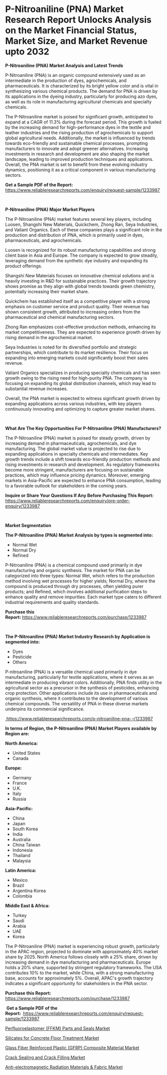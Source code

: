 <p><h1>P-Nitroaniline (PNA) Market Research Report Unlocks Analysis on the Market Financial Status, Market Size, and Market Revenue upto 2032</h1></p><p><strong>P-Nitroaniline (PNA) Market Analysis and Latest Trends</strong></p>
<p><p>P-Nitroaniline (PNA) is an organic compound extensively used as an intermediate in the production of dyes, agrochemicals, and pharmaceuticals. It is characterized by its bright yellow color and is vital in synthesizing various chemical products. The demand for PNA is driven by its applications in the dyeing industry, particularly for producing azo dyes, as well as its role in manufacturing agricultural chemicals and specialty chemicals.</p><p>The P-Nitroaniline market is poised for significant growth, anticipated to expand at a CAGR of 11.3% during the forecast period. This growth is fueled by the increasing demand for high-performance dyes in the textile and leather industries and the rising production of agrochemicals to support global agricultural needs. Additionally, the market is influenced by trends towards eco-friendly and sustainable chemical processes, prompting manufacturers to innovate and adopt greener alternatives. Increasing investments in research and development are also shaping the market landscape, leading to improved production techniques and applications. Overall, the PNA market is set to benefit from these evolving industry dynamics, positioning it as a critical component in various manufacturing sectors.</p></p>
<p><strong>Get a Sample PDF of the Report:&nbsp;</strong> <a href="https://www.reliableresearchreports.com/enquiry/request-sample/1233987?utm_campaign=31&utm_medium=2&utm_source=Github&utm_content=ia&utm_term=02022025&utm_id=p-nitroaniline-pna">https://www.reliableresearchreports.com/enquiry/request-sample/1233987</a></p>
<p>&nbsp;</p>
<p><strong>P-Nitroaniline (PNA) Major Market Players</strong></p>
<p><p>The P-Nitroaniline (PNA) market features several key players, including Luosen, Shangshi New Materials, Quickchem, Zhong Ran, Seya Industries, and Valiant Organics. Each of these companies plays a significant role in the production and distribution of PNA, which is primarily used in dyes, pharmaceuticals, and agrochemicals.</p><p>Luosen is recognized for its robust manufacturing capabilities and strong client base in Asia and Europe. The company is expected to grow steadily, leveraging demand from the synthetic dye industry and expanding its product offerings.</p><p>Shangshi New Materials focuses on innovative chemical solutions and is heavily investing in R&D for sustainable practices. Their growth trajectory shows promise as they align with global trends towards green chemistry, potentially increasing their market share.</p><p>Quickchem has established itself as a competitive player with a strong emphasis on customer service and product quality. Their revenue has shown consistent growth, attributed to increasing orders from the pharmaceutical and chemical manufacturing sectors.</p><p>Zhong Ran emphasizes cost-effective production methods, enhancing its market competitiveness. They are expected to experience growth driven by rising demand in the agrochemical market.</p><p>Seya Industries is noted for its diversified portfolio and strategic partnerships, which contribute to its market resilience. Their focus on expanding into emerging markets could significantly boost their sales revenue.</p><p>Valiant Organics specializes in producing specialty chemicals and has seen growth owing to the rising need for high-purity PNA. The company is focusing on expanding its global distribution channels, which may lead to substantial revenue increases.</p><p>Overall, the PNA market is expected to witness significant growth driven by expanding applications across various industries, with key players continuously innovating and optimizing to capture greater market shares.</p></p>
<p>&nbsp;</p>
<p><strong>What Are The Key Opportunities For P-Nitroaniline (PNA) Manufacturers?</strong></p>
<p><p>The P-Nitroaniline (PNA) market is poised for steady growth, driven by increasing demand in pharmaceuticals, agrochemicals, and dye manufacturing. The global market value is projected to rise due to expanding applications in specialty chemicals and intermediates. Key growth trends include a shift towards eco-friendly production methods and rising investments in research and development. As regulatory frameworks become more stringent, manufacturers are focusing on sustainable practices, which may influence pricing dynamics. Moreover, emerging markets in Asia-Pacific are expected to enhance PNA consumption, leading to a favorable outlook for stakeholders in the coming years.</p></p>
<p><strong>Inquire or Share Your Questions If Any Before Purchasing This Report:</strong> <a href="https://www.reliableresearchreports.com/enquiry/pre-order-enquiry/1233987?utm_campaign=31&utm_medium=2&utm_source=Github&utm_content=ia&utm_term=02022025&utm_id=p-nitroaniline-pna">https://www.reliableresearchreports.com/enquiry/pre-order-enquiry/1233987</a></p>
<p>&nbsp;</p>
<p><strong>Market Segmentation</strong></p>
<p><strong>The P-Nitroaniline (PNA) Market Analysis by types is segmented into:</strong></p>
<p><ul><li>Normal Wet</li><li>Normal Dry</li><li>Refined</li></ul></p>
<p><p>P-Nitroaniline (PNA) is a chemical compound used primarily in dye manufacturing and organic synthesis. The market for PNA can be categorized into three types: Normal Wet, which refers to the production method involving wet processes for higher yields; Normal Dry, where the compound is produced through dry processes, often yielding purer products; and Refined, which involves additional purification steps to enhance quality and remove impurities. Each market type caters to different industrial requirements and quality standards.</p></p>
<p><strong>Purchase this Report:&nbsp;</strong><a href="https://www.reliableresearchreports.com/purchase/1233987?utm_campaign=31&utm_medium=2&utm_source=Github&utm_content=ia&utm_term=02022025&utm_id=p-nitroaniline-pna">https://www.reliableresearchreports.com/purchase/1233987</a></p>
<p>&nbsp;</p>
<p><strong>The P-Nitroaniline (PNA) Market Industry Research by Application is segmented into:</strong></p>
<p><ul><li>Dyes</li><li>Pesticide</li><li>Others</li></ul></p>
<p><p>P-nitroaniline (PNA) is a versatile chemical used primarily in dye manufacturing, particularly for textile applications, where it serves as an intermediate in producing vibrant colors. Additionally, PNA finds utility in the agricultural sector as a precursor in the synthesis of pesticides, enhancing crop protection. Other applications include its use in pharmaceuticals and organic synthesis, where it contributes to the development of various chemical compounds. The versatility of PNA in these diverse markets underpins its commercial significance.</p></p>
<p><a href="https://www.reliableresearchreports.com/p-nitroaniline-pna--r1233987?utm_campaign=31&utm_medium=2&utm_source=Github&utm_content=ia&utm_term=02022025&utm_id=p-nitroaniline-pna">&nbsp;https://www.reliableresearchreports.com/p-nitroaniline-pna--r1233987</a></p>
<p><strong>In terms of Region, the P-Nitroaniline (PNA) Market Players available by Region are:</strong></p>
<p>
    <p> <strong> North America: </strong>
        <ul>
            <li>United States</li>
            <li>Canada</li>
        </ul>
        </p> 
    <p> <strong> Europe: </strong>
        <ul>
            <li>Germany</li>
            <li>France</li>
            <li>U.K.</li>
            <li>Italy</li>
            <li>Russia</li>
        </ul>
        </p> 
    <p> <strong> Asia-Pacific: </strong>
        <ul>
            <li>China</li>
            <li>Japan</li>
            <li>South Korea</li>
            <li>India</li>
            <li>Australia</li>
            <li>China Taiwan</li>
            <li>Indonesia</li>
            <li>Thailand</li>
            <li>Malaysia</li>
        </ul>
        </p> 
    <p> <strong> Latin America: </strong>
        <ul>
            <li>Mexico</li>
            <li>Brazil</li>
            <li>Argentina Korea</li>
            <li>Colombia</li>
        </ul>
        </p> 
    <p> <strong> Middle East & Africa: </strong>
        <ul>
            <li>Turkey</li>
            <li>Saudi</li>
            <li>Arabia</li>
            <li>UAE</li>
            <li>Korea</li>
        </ul>
    </p>
    </p>
<p><p>The P-Nitroaniline (PNA) market is experiencing robust growth, particularly in the APAC region, projected to dominate with approximately 40% market share by 2025. North America follows closely with a 25% share, driven by increasing demand in dye manufacturing and pharmaceuticals. Europe holds a 20% share, supported by stringent regulatory frameworks. The USA contributes 10% to the market, while China, with a strong manufacturing base, accounts for approximately 5%. Overall, APAC's growth trajectory indicates a significant opportunity for stakeholders in the PNA sector.</p></p>
<p><strong>Purchase this Report: </strong><a href="https://www.reliableresearchreports.com/purchase/1233987?utm_campaign=31&utm_medium=2&utm_source=Github&utm_content=ia&utm_term=02022025&utm_id=p-nitroaniline-pna">https://www.reliableresearchreports.com/purchase/1233987</a></p>
<p>&nbsp;<strong>Get a Sample PDF of the Report:&nbsp;&nbsp;</strong><a href="https://www.reliableresearchreports.com/enquiry/request-sample/1233987?utm_campaign=31&utm_medium=2&utm_source=Github&utm_content=ia&utm_term=02022025&utm_id=p-nitroaniline-pna">https://www.reliableresearchreports.com/enquiry/request-sample/1233987</a></p>
<p><strong></strong></p>
<p><p><a href="https://github.com/donnettaletizia/Market-Research-Report-List-1/blob/main/perfluoroelastomer-ffkm-parts-and-seals-market.md?utm_campaign=31&utm_medium=2&utm_source=Github&utm_content=ia&utm_term=02022025&utm_id=p-nitroaniline-pna">Perfluoroelastomer (FFKM) Parts and Seals Market</a></p><p><a href="https://github.com/zupankocka/Market-Research-Report-List-1/blob/main/silicates-for-concrete-floor-treatment-market.md?utm_campaign=31&utm_medium=2&utm_source=Github&utm_content=ia&utm_term=02022025&utm_id=p-nitroaniline-pna">Silicates for Concrete Floor Treatment Market</a></p><p><a href="https://github.com/bogganbillie6969/Market-Research-Report-List-1/blob/main/glass-fiber-reinforced-plastic-gfrp-composite-material-market.md?utm_campaign=31&utm_medium=2&utm_source=Github&utm_content=ia&utm_term=02022025&utm_id=p-nitroaniline-pna">Glass Fiber Reinforced Plastic (GFRP) Composite Material Market</a></p><p><a href="https://github.com/alberthagorsuch/Market-Research-Report-List-1/blob/main/crack-sealing-and-crack-filling-market.md?utm_campaign=31&utm_medium=2&utm_source=Github&utm_content=ia&utm_term=02022025&utm_id=p-nitroaniline-pna">Crack Sealing and Crack Filling Market</a></p><p><a href="https://github.com/boisetwa16/Market-Research-Report-List-1/blob/main/anti-electromagnetic-radiation-materials-fabric-market.md?utm_campaign=31&utm_medium=2&utm_source=Github&utm_content=ia&utm_term=02022025&utm_id=p-nitroaniline-pna">Anti-electromagnetic Radiation Materials & Fabric Market</a></p></p>